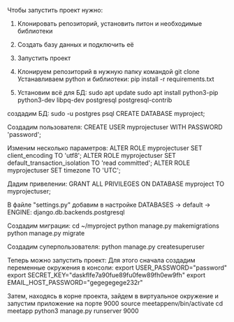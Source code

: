 Чтобы запустить проект нужно:
1) Клонировать репозиторий, установить питон и необходимые библиотеки
2) Создать базу данных и подключить её
3) Запустить проект

1) Клонируем репозиторий в нужную папку командой git clone
   Устанавливаем python и библиотеки: pip install -r requirements.txt
2) Установим всё для БД: 
sudo apt update
sudo apt install python3-pip python3-dev 
libpq-dev postgresql postgresql-contrib

создадим БД: 
sudo -u postgres psql
CREATE DATABASE myproject;

Создадим пользователя:
CREATE USER myprojectuser WITH PASSWORD 'password';

Изменим несколько параметров:
ALTER ROLE myprojectuser SET client_encoding TO 'utf8';
ALTER ROLE myprojectuser SET default_transaction_isolation TO 'read committed';
ALTER ROLE myprojectuser SET timezone TO 'UTC';

Дадим привелении:
GRANT ALL PRIVILEGES ON DATABASE myproject TO myprojectuser;

В файле "settings.py" добавим в настройке DATABASES -> default -> ENGINE: django.db.backends.postgresql

Создадим миграции: 
cd ~/myproject
python manage.py makemigrations
python manage.py migrate

Создадим суперпользователя: 
python manage.py createsuperuser

Теперь можно запустить проект:
Для этого сначала создадим переменные окружения в консоли:
export USER_PASSWORD="password"
export SECRET_KEY="daskflfe7a90fue89fu0few89fh0ew9fh"
export EMAIL_HOST_PASSWORD="gegegegege232r"

Затем, находясь в корне проекта, зайдем в виртуальное окружение и запустим приложение на порте 9000
source meetappenv/bin/activate
cd meetapp
python3 manage.py runserver 9000

   
